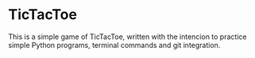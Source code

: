# TicTacToe

This is a simple game of TicTacToe, written with the intencion to practice simple
Python programs, terminal commands and git integration.